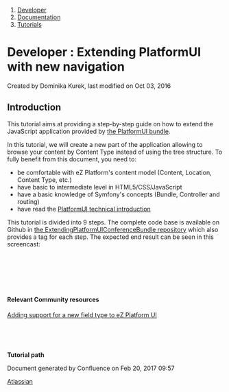 1.  [Developer](index.html)
2.  [Documentation](Documentation_31429504.html)
3.  [Tutorials](Tutorials_31429522.html)

#  Developer : Extending PlatformUI with new navigation 

Created by Dominika Kurek, last modified on Oct 03, 2016

## Introduction

This tutorial aims at providing a step-by-step guide on how to extend the JavaScript application provided by [the PlatformUI bundle](https://github.com/ezsystems/PlatformUIBundle). 

In this tutorial, we will create a new part of the application allowing to browse your content by Content Type instead of using the tree structure. To fully benefit from this document, you need to:

-   be comfortable with eZ Platform's content model (Content, Location, Content Type, etc.)
-   have basic to intermediate level in HTML5/CSS/JavaScript
-   have a basic knowledge of Symfony's concepts (Bundle, Controller and routing)
-   have read the [PlatformUI technical introduction](Extending-eZ-Platform_31429689.html)

This tutorial is divided into 9 steps. The complete code base is available on Github in [the ExtendingPlatformUIConferenceBundle repository](https://github.com/ezsystems/ExtendingPlatformUIConferenceBundle) which also provides a tag for each step. The expected end result can be seen in this screencast:

 

 

 

#### Relevant Community resources

[Adding support for a new field type to eZ Platform UI](http://www.netgenlabs.com/Blog/Adding-support-for-a-new-field-type-to-eZ-Publish-Platform-UI)

 

 

**Tutorial path**

Document generated by Confluence on Feb 20, 2017 09:57

[Atlassian](http://www.atlassian.com/)


